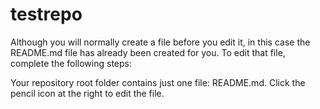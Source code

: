 # testrepo
Although you will normally create a file before you edit it, in this case the README.md file has already been created for you. To edit that file, complete the following steps:

Your repository root folder contains just one file: README.md. Click the pencil icon at the right to edit the file.
